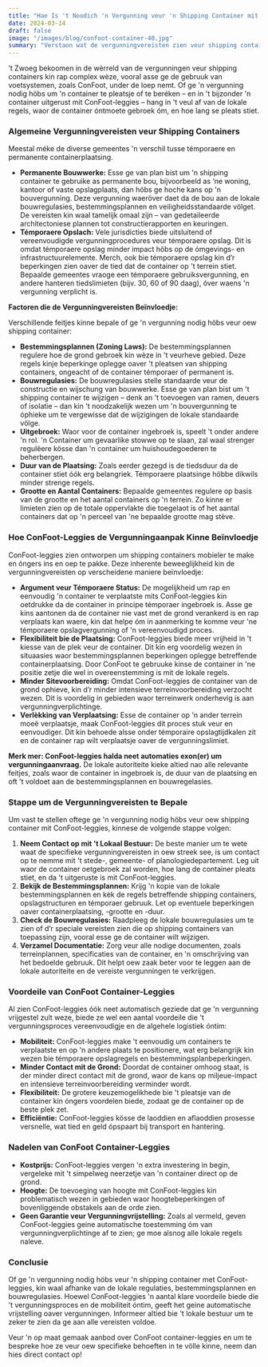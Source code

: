 ```yaml
---
title: "Hae Is 't Noodich 'n Vergunning veur 'n Shipping Container mit ConFoot-Leggies?"
date: 2024-03-14
draft: false
image: "/images/blog/confoot-container-40.jpg"
summary: "Verstaon wat de vergunningvereisten zien veur shipping containers mit ConFoot-Leggies. Kèk 't óngerscheid tusse témporaere en permanente plaatsing en hóe ConFoot de logistiek vereenvoudigje kin."
---
```


’t Zwoeg bekoomen in de wèrreld van de vergunningen veur shipping containers kin rap complex wèze, vooral asse ge de gebruuk van voetsystemen, zoals ConFoot, under de loep nemt. Of ge 'n vergunning nodig höbs um 'n container te pleatsje of te beréken – en in 't bijzonder 'n container uitgerust mit ConFoot-leggies – hang in 't veul af van de lokale regels, waor de container óntmoete gebroek óm, en hoe lang se pleats stiet.

### Algemeine Vergunningvereisten veur Shipping Containers

Meestal méke de diverse gemeentes 'n verschil tusse témporaere en permanente containerplaatsing.

*   **Permanente Bouwwerke:** Esse ge van plan bist um 'n shipping container te gebruike as permanente bou, bijvoorbeeld as ‘ne woning, kantoor of vaste opslagplaats, dan höbs ge hoche kans op 'n bouvergunning. Deze vergunning waeröver daet da de bou aan de lokale bouwregulasies, bestemmingsplannen en veiligheidsstandaarde völget. De vereisten kin waal tamelijk omaal zijn – van gedetaileerde architectoniese plannen tot constructierapporten en keuringen.
*   **Témporaere Opslach:** Vele jurisdicties biede uitsluitend of vereenvoudigde vergunningprocedures veur témporaere opslag. Dit is omdat témporaere opslag minder impact höbs op de ómgevings- en infrastructuurelemente. Merch, ook bie témporaere opslag kin d’r beperkingen zien oaver de tied dat de container op 't terrein stiet. Bepaalde gemeentes vraoge een témporaere gebruiksvergunning, en andere hanteren tiedslimieten (bijv. 30, 60 of 90 daag), óver waens 'n vergunning verplicht is.

**Factoren die de Vergunningvereisten Beïnvloedje:**

Verschillende feitjes kinne bepale of ge 'n vergunning nodig höbs veur oew shipping container:

*   **Bestemmingsplannen (Zoning Laws):** De bestemmingsplannen regulere hoe de grond gebroek kin wèze in 't veurheve gebied. Deze regels kinje beperkinge oplegge oaver 't pleatsen van shipping containers, ongeacht of de container témporaer of permanent is.
*   **Bouwregulasies:** De bouwregulasies stelle standaarde veur de constructie en wijschung van bouwwerke. Esse ge van plan bist um 't shipping container te wijzigen – denk an 't toevoegen van ramen, deuers of isolatie – dan kin 't noodzakelijk wezen um 'n bouvergunning te óphieke um te vergewisse dat de wijzigingen de lokale standaarde völge.
*   **Uitgebroek:** Waor voor de container ingebroek is, speelt 't onder andere 'n rol. 'n Container um gevaarlike stowwe op te slaan, zal waal strenger regulëere kösse dan 'n container um huishoudegoederen te beherbergen.
*   **Duur van de Plaatsing:** Zoals eerder gezegd is de tiedsduur da de container stiet óók erg belangriek. Témporaere plaatsinge höbbe dikwils minder strenge regels.
*   **Grootte en Aantal Containers:** Bepaalde gemeentes regulere op basis van de grootte en het aantal containers op 'n terrein. Zo kinne er limieten zien op de totale oppervlakte die toegelaot is of het aantal containers dat op 'n perceel van 'ne bepaalde grootte mag stève.

### Hoe ConFoot-Leggies de Vergunningaanpak Kinne Beïnvloedje

ConFoot-leggies zien ontworpen um shipping containers mobieler te make en óngers ins en oep te pakke. Deze inherente beweeglijkheid kin de vergunningvereisten op verscheidene maniere beïnvloedje:

*   **Argument veur Témporaere Status:** De mogelijkheid um rap en eenvoudig 'n container te verplaatste mits ConFoot-leggies kin oetdrukke da de container in principe témporaer ingebroek is. Asse ge kins aantonen da de container nie vast met de grond verankerd is en rap verplaats kan waere, kin dat helpe óm in aanmerking te komme veur 'ne témporaere opslagvergunning of 'n vereenvoudigd proces.
*   **Flexibiliteit bie de Plaatsing:** ConFoot-leggies biede meer vrijheid in 't kiesse van de plek veur de container. Dit kin erg voordelig wezen in situaasies waor bestemmingsplannen beperkingen oplegge betreffende containerplaatsing. Door ConFoot te gebruuke kinse de container in 'ne positie zetje die wel in overeenstemming is mit de lokale regels.
*   **Minder Sitevoorbereiding:** Omdat ConFoot-leggies de container van de grond ophieve, kin d’r minder intensieve terreinvoorbereiding verzocht wezen. Dit is voordelig in gebieden waor terreinwerk onderhevig is aan vergunningverplichtinge.
*   **Verlèkking van Verplaatsing:** Esse de container op 'n ander terrein moeë verplaatsje, maak ConFoot-leggies dit proces stuk veur en eenvoudiger. Dit kin behoede alsse onder témporaire opslagtijdkalen zit en de container rap wilt verplaatsje oaver de vergunningslimiet.

**Merk mer: ConFoot-leggies halda neet automaties exon(er) um vergunningaanvraag.** De lokale autoriteite kieke altied nao alle relevante feitjes, zoals waor de container in ingebroek is, de duur van de plaatsing en oft 't voldoet aan de bestemmingsplannen en bouwregelasies.

### Stappe um de Vergunningvereisten te Bepale

Um vast te stellen oftege ge 'n vergunning nodig höbs veur oew shipping container mit ConFoot-leggies, kinnese de volgende stappe volgen:

1.  **Neem Contact op mit 't Lokaal Bestuur:** De beste manier um te wete waat de specifieke vergunningvereisten in oew streek see, is um contact op te nemme mit 't stede-, gemeente- of planologiedepartement. Leg uit waor de container oetgebroek zal worden, hoe lang de container pleats stiet, en da 't uitgeruste is mit ConFoot-leggies.
2.  **Bekijk de Bestemmingsplannen:** Krijg 'n kopie van de lokale bestemmingsplannen en kèk de regels betreffende shipping containers, opslagstructuren en témporaer gebruuk. Let op eventuele beperkingen oaver containerplaatsing, -grootte en -duur.
3.  **Check de Bouwregulasies:** Raadpleeg de lokale bouwregulasies um te zien of d’r speciale vereisten zien die op shipping containers van toepassing zijn, vooral esse ge de container wilt wijzigen.
4.  **Verzamel Documentatie:** Zorg veur alle nodige documenten, zoals terreinplannen, specificaties van de container, en 'n omschrijving van het bedoelde gebruuk. Dit helpt oew zaak beter voor te leggen aan de lokale autoriteite en de vereiste vergunningen te verkrijgen.

### Voordeile van ConFoot Container-Leggies

Al zien ConFoot-leggies óók neet automatisch geziede dat ge 'n vergunning vrijgestel zult weze, biede ze wel een aantal voordeile die 't vergunningsproces vereenvoudigje en de algehele logistiek óntim:

*   **Mobiliteit:** ConFoot-leggies make 't eenvoudig um containers te verplaatste en op 'n andere plaats te positionere, wat erg belangrijk kin wezen bie témporaere opslagregels en bestemmingsplanbeperkingen.
*   **Minder Contact mit de Grond:** Doordat de container omhoog staat, is der minder direct contact mit de grond, waor de kans op miljeue-impact en intensieve terreinvoorbereiding verminder wordt.
*   **Flexibiliteit:** De grotere keuzemogelikhede bie 't pleatsje van de container kin óngers voordelen biede, zodaat ge de container op de beste plek zet.
*   **Efficiëntie:** ConFoot-leggies kösse de laoddien en aflaoddien prosesse versnelle, wat tied en geld ópspaart bij transport en hantering.

### Nadelen van ConFoot Container-Leggies

*   **Kostprijs:** ConFoot-leggies vergen 'n extra investering in begin, vergeleke mit 't simpelweg neerzetje van 'n container direct op de grond.
*   **Hoogte:** De toevoeging van hoogte mit ConFoot-leggies kin problematisch wezen in gebieden waor hoogtebeperkingen of bovenliggende obstakels aan de orde zien.
*   **Geen Garantie veur Vergunningvrijstelling:** Zoals al vermeld, geven ConFoot-leggies geine automatische toestemming óm van vergunningverplichtinge af te zien; ge moe alsnog alle lokale regels naleve.

### Conclusie

Of ge 'n vergunning nodig höbs veur 'n shipping container met ConFoot-leggies, kin waal afhanke van de lokale regulaties, bestemmingsplannen en bouwregulasies. Hoewel ConFoot-leggies 'n aantal klare voordeile biede die 't vergunningsproces en de mobiliteit óntim, geeft het geine automatische vrijstelling oaver vergunningen. Informeer altied bie 't lokale bestuur um te zeker te zien da ge aan alle vereisten voldoe.

Veur 'n op maat gemaak aanbod over ConFoot container-leggies en um te bespreke hoe ze veur oew specifieke behoeften in te völle kinne, neem dan hies direct contact op!